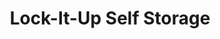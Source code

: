 ---
title: "Lock-It-Up Self Storage"
url: /oregon/lock-it-up-self-storage-dustin-road-3/
shop: Mieten
---